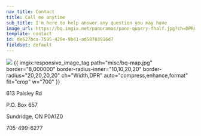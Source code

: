 ```yaml
---
nav_title: Contact
title: Call me anytime
sub_title: I'm here to help answer any question you may have
image_url: https://bq.imgix.net/panoramas/pano-quarry-fhalf.jpg?ch=DPR&auto=compress,enhance,format&fit=crop&w=1350&h=650
template: contact
id: de627bca-7595-429e-9b41-ad58703916d7
fieldset: default
---
```

<img src="https://bq.imgix.net/misc/bq-map.jpg?border=15,000000&border-radius-inner=10,10,20,20&border-radius=20,20,20,20&ch=Width,DPR&auto=compress,enhance,format&fit=crop&w=700"/>
{{ imgix:responsive_image_tag path="misc/bq-map.jpg" border="8,000000" border-radius-inner="10,10,20,20" border-radius="20,20,20,20" ch="Width,DPR" auto="compress,enhance,format" fit="crop" w="700"  }}
<p>613 Paisley Rd</p>
<p>P.O. Box 657</p>
<p>Sundridge, ON P0A1Z0</p>
<p>705-499-6277</p>
